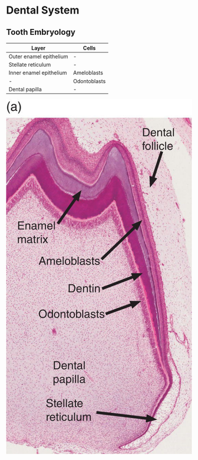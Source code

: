 # Dental System

## Tooth Embryology

|Layer|Cells|
|-|-|
|Outer enamel epithelium|-|
|Stellate reticulum|-|
|Inner enamel epithelium|Ameloblasts|
|-|Odontoblasts|
|Dental papilla|-|

![](../Figures/Tooth%20Embryology.jpg)
